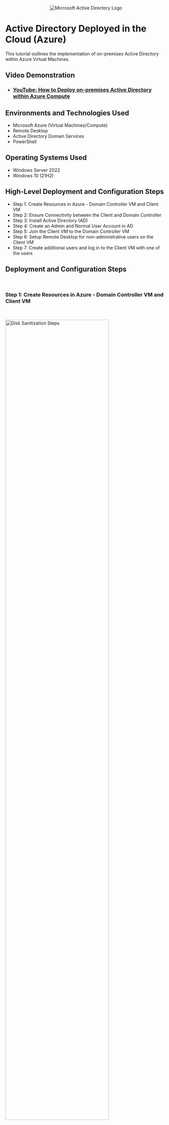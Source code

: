 <p align="center">
<img src="https://i.imgur.com/pU5A58S.png" alt="Microsoft Active Directory Logo"/>
</p>

<h1>Active Directory Deployed in the Cloud (Azure)</h1>
This tutorial outlines the implementation of on-premises Active Directory within Azure Virtual Machines.<br />


<h2>Video Demonstration</h2>

- ### [YouTube: How to Deploy on-premises Active Directory within Azure Compute](https://www.youtube.com)

<h2>Environments and Technologies Used</h2>

- Microsoft Azure (Virtual Machines/Compute)
- Remote Desktop
- Active Directory Domain Services
- PowerShell

<h2>Operating Systems Used </h2>

- Windows Server 2022
- Windows 10 (21H2)

<h2>High-Level Deployment and Configuration Steps</h2>

- Step 1: Create Resources in Azure - Domain Controller VM and Client VM 
- Step 2: Ensure Connectivity between the Client and Domain Controller
- Step 3: Install Active Directory (AD)
- Step 4: Create an Admin and Normal User Account in AD
- Step 5: Join the Client VM to the Domain Controller VM
- Step 6: Setup Remote Desktop for non-administrative users on the Client VM
- Step 7: Create additional users and log in to the Client VM with one of the users

<h2>Deployment and Configuration Steps</h2><br>

<h3>Step 1: Create Resources in Azure - Domain Controller VM and Client VM</h3><br>
<p>
<img src="https://i.imgur.com/FaIVHWj.png" height="80%" width="80%" alt="Disk Sanitization Steps"/>
</p>
<p>
In this lab, we will create two VMs in the same VNET. One will be a Domain Controller (DC-1), and the other will be a Client VM (Client-1). We will set the Domain Controller's NIC Private IP Address to be static because it is providing Active Directory services to the Client VM. We will place both VMs in the same Vnet.
</p>
<br />

<h3>Step 2: Ensure Connectivity between the Client and Domain Controller</h3><br>
<p>
<img src="https://i.imgur.com/45A21Ub.png" height="80%" width="80%" alt="Disk Sanitization Steps"/>
</p>

<p>
<img src="https://i.imgur.com/CeExnCC.png" height="80%" width="80%" alt="Disk Sanitization Steps"/>
</p>

<p>
To ensure connectivity between the two VMs, first we will log in to DC-1 and enable ICMPv4 on the local windows firewall. Then we will ping DC-1's private IP address from Client-1 and assess that the ping is successful.
</p>
<br />

<h3>Step 3: Install Active Directory (AD)</h3><br>
<p>
<img src="https://i.imgur.com/TvX0sSb.png" height="80%" width="80%" alt="Disk Sanitization Steps"/>
</p>
<p>
On DC-1 we will install Active Directory Domain Services and promote it to a domain controller by setting up a new forest and naming it "mydomain.com." Then restart the VM and log in to DC-1 as "mydomain.com\trust" (note that "trust" can be substituted with any username assigned to DC-1).
</p>
<br />

<h3>Step 4: Create an Admin and Normal User Account in AD</h3><br>
<p>
<img src="https://i.imgur.com/QHdvVq3.png" height="80%" width="80%" alt="Disk Sanitization Steps"/>
</p>
<p>
To create Admin and Normal User accounts within Active Directory, we will open Active Directory Users and Computers (ADUC) from the Windows Start menu . Within ADUC, we will create Organizational Units (OU), which are the user accounts. The OU for Admins will be named "_ADMINS;" the OU for Normal Users will be named, "_EMPLOYEES." To create the OU for Normal Users, right click on mydomain.com, click new, then click "Organizational Unit," and name it "_EMPLOYEES." To create the OU for Admins, right click on mydomain.com, click new, then click "Organizational Unit," and name it "_ADMINS." Then we will create a new employee, named "Jane Doe," and assign her the username, "jane_admin." Jane is an Admin, so we will add her to the "Domain Admins" Security Group. Henceforth, we will use jane_admin as the admin account.
</p>
<br />

<h3>Step 5: Join the Client VM to the Domain Controller VM</h3><br>
<p>
<img src="https://i.imgur.com/M75vue2.png" height="80%" width="80%" alt="Disk Sanitization Steps"/>
</p>
<p>
From the Azure Portal, we will change Client-1's DNS settings to DC-1's Private IP address. Once you do that, restart Client-1 from within the Azure portal. The picture below shows verification that client-1 is using DC-1's DNS. Next, log in to Client -1 VM as the original local admin, using the username mydomain.com\please (note that "please" can be substituted with any user name you choose for Client-1). Then right click on the Windows Start icon, navigate to Systems, click "Rename this PC (advanced)," click "Change," click "Domain" and name it "mydomain.com." Enter the credentials for jane_admin.  The computer will restart and Client-1 will now be a part of mydomain.com. 
</p>
<br />

<h3>Step 6: Setup Remote Desktop for non-administrative users on the Client VM</h3><br>
<p>
<img src="https://i.imgur.com/KtDr8a0.png" height="80%" width="80%" alt="Disk Sanitization Steps"/>
</p>
<p>
Log in to Client-1 as an admin (we will use mydomain.com\jane_admin). Open system poperties. Click "Remote Desktop," allow "domain users" access to remote desktop. You will now be able to log in to Client-1 as a normal, non-administrative user (this would normally be done with Group Policy, which allows you to change many systems at once).
</p>
<br />

<h3>Step 7: Create additional users and log in to the Client VM with one of the users</h3><br>
<p>
<img src="https://i.imgur.com/DJmEXEB.png" height="80%" width="80%" alt="Disk Sanitization Steps"/>
</p>
<p>
Last, to verify that normal users can log in to Client-1, we will use a script to generate thousands of users. Next, log in to DC-1 as jane_admin. Open PowerShell_ise as an administrator and input the script into it. We will select one of the users from the script and log in to Client-1 with his credentials, as a normal user.
</p>
<br />


